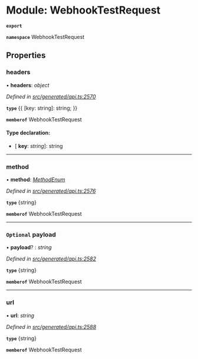 # Module: WebhookTestRequest

**`export`** 

**`namespace`** WebhookTestRequest

## Properties

###  headers

• **headers**: *object*

*Defined in [src/generated/api.ts:2570](https://github.com/mailslurp/mailslurp-client-ts-js/blob/45dbdd8/src/generated/api.ts#L2570)*

**`type`** {{ [key: string]: string; }}

**`memberof`** WebhookTestRequest

#### Type declaration:

* \[ **key**: *string*\]: string

___

###  method

• **method**: *[MethodEnum](../enums/_generated_api_.webhooktestrequest.methodenum.md)*

*Defined in [src/generated/api.ts:2576](https://github.com/mailslurp/mailslurp-client-ts-js/blob/45dbdd8/src/generated/api.ts#L2576)*

**`type`** {string}

**`memberof`** WebhookTestRequest

___

### `Optional` payload

• **payload**? : *string*

*Defined in [src/generated/api.ts:2582](https://github.com/mailslurp/mailslurp-client-ts-js/blob/45dbdd8/src/generated/api.ts#L2582)*

**`type`** {string}

**`memberof`** WebhookTestRequest

___

###  url

• **url**: *string*

*Defined in [src/generated/api.ts:2588](https://github.com/mailslurp/mailslurp-client-ts-js/blob/45dbdd8/src/generated/api.ts#L2588)*

**`type`** {string}

**`memberof`** WebhookTestRequest
